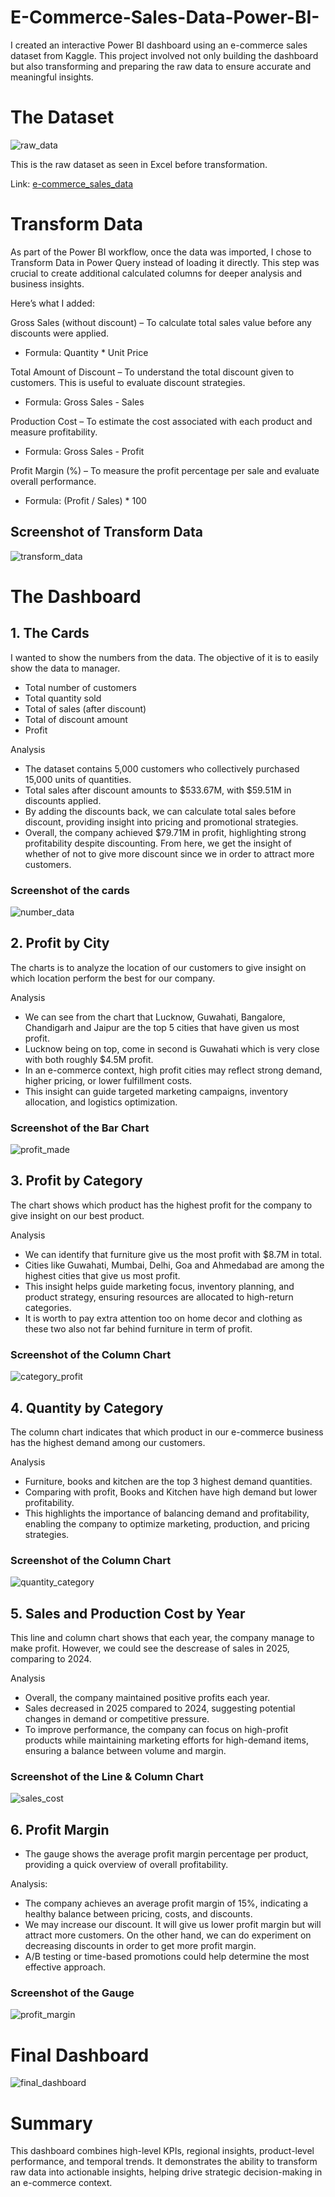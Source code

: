 # E-Commerce-Sales-Data-Power-BI-
I created an interactive Power BI dashboard using an e-commerce sales dataset from Kaggle. This project involved not only building the dashboard but also transforming and preparing the raw data to ensure accurate and meaningful insights.

# The Dataset
![raw_data](raw_data.png)

This is the raw dataset as seen in Excel before transformation.

Link: [e-commerce_sales_data](Ecommerce_Sales_Data_2024_2025.csv)

# Transform Data
As part of the Power BI workflow, once the data was imported, I chose to Transform Data in Power Query instead of loading it directly.
This step was crucial to create additional calculated columns for deeper analysis and business insights.

Here’s what I added:

Gross Sales (without discount) – To calculate total sales value before any discounts were applied.

- Formula: Quantity * Unit Price

Total Amount of Discount – To understand the total discount given to customers. This is useful to evaluate discount strategies.

- Formula: Gross Sales - Sales

Production Cost – To estimate the cost associated with each product and measure profitability.

- Formula: Gross Sales - Profit

Profit Margin (%) – To measure the profit percentage per sale and evaluate overall performance.

- Formula: (Profit / Sales) * 100

## Screenshot of Transform Data
![transform_data](transform_data.png)

# The Dashboard

## 1. The Cards
I wanted to show the numbers from the data. The objective of it is to easily show the data to manager.
- Total number of customers
- Total quantity sold
- Total of sales (after discount)
- Total of discount amount
- Profit

Analysis
- The dataset contains 5,000 customers who collectively purchased 15,000 units of quantities.
- Total sales after discount amounts to $533.67M, with $59.51M in discounts applied.
- By adding the discounts back, we can calculate total sales before discount, providing insight into pricing and promotional strategies.
- Overall, the company achieved $79.71M in profit, highlighting strong profitability despite discounting. From here, we get the insight of whether of not to give more discount since we in order to attract more customers.

### Screenshot of the cards
![number_data](number_data.png)

## 2. Profit by City
The charts is to analyze the location of our customers to give insight on which location perform the best for our company.

Analysis
- We can see from the chart that Lucknow, Guwahati, Bangalore, Chandigarh and Jaipur are the top 5 cities that have given us most profit.
- Lucknow being on top, come in second is Guwahati which is very close with both roughly $4.5M profit.
- In an e-commerce context, high profit cities may reflect strong demand, higher pricing, or lower fulfillment costs.
- This insight can guide targeted marketing campaigns, inventory allocation, and logistics optimization.

### Screenshot of the Bar Chart
![profit_made](profit_made.png)

## 3. Profit by Category
The chart shows which product has the highest profit for the company to give insight on our best product.

Analysis
- We can identify that furniture give us the most profit with $8.7M in total.
- Cities like Guwahati, Mumbai, Delhi, Goa and Ahmedabad are among the highest cities that give us most profit.
- This insight helps guide marketing focus, inventory planning, and product strategy, ensuring resources are allocated to high-return categories.
- It is worth to pay extra attention too on home decor and clothing as these two also not far behind furniture in term of profit.

### Screenshot of the Column Chart
![category_profit](category_profit2.png)

## 4. Quantity by Category
The column chart indicates that which product in our e-commerce business has the highest demand among our customers.

Analysis
- Furniture, books and kitchen are the top 3 highest demand quantities.
- Comparing with profit, Books and Kitchen have high demand but lower profitability.
- This highlights the importance of balancing demand and profitability, enabling the company to optimize marketing, production, and pricing strategies.

### Screenshot of the Column Chart
![quantity_category](quantity_category.png)

## 5. Sales and Production Cost by Year
This line and column chart shows that each year, the company manage to make profit. However, we could see the descrease of sales in 2025, comparing to 2024.

Analysis
- Overall, the company maintained positive profits each year.
- Sales decreased in 2025 compared to 2024, suggesting potential changes in demand or competitive pressure.
- To improve performance, the company can focus on high-profit products while maintaining marketing efforts for high-demand items, ensuring a balance between volume and margin.

### Screenshot of the Line & Column Chart
![sales_cost](sales_cost.png)

## 6. Profit Margin
- The gauge shows the average profit margin percentage per product, providing a quick overview of overall profitability.

Analysis:
- The company achieves an average profit margin of 15%, indicating a healthy balance between pricing, costs, and discounts.
- We may increase our discount. It will give us lower profit margin but will attract more customers. On the other hand, we can do experiment on decreasing discounts in order to get more profit margin.
- A/B testing or time-based promotions could help determine the most effective approach.

### Screenshot of the Gauge
![profit_margin](profit_margin.png)

# Final Dashboard
![final_dashboard](final_dashboard.png)

# Summary
This dashboard combines high-level KPIs, regional insights, product-level performance, and temporal trends. It demonstrates the ability to transform raw data into actionable insights, helping drive strategic decision-making in an e-commerce context. 
